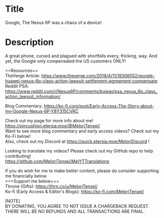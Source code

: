 # Title
Google, The Nexus 6P was a chaos of a device!<br>

# Description
A great phone, cursed and plagued with shortfalls every, fricking, way. And yet, the Google only compensated the US customers ONLY!<br>

==Resources==<br>
TheVerge Article: https://www.theverge.com/2019/4/11/18306552/google-huawei-nexus-6p-class-action-lawsuit-settlement-agreement-compensate<br>
Reddit PSA: https://www.reddit.com/r/Nexus6P/comments/buieav/psa_nexus_6p_class_action_lawsuit_information/<br>

Blog Commentary: https://ko-fi.com/post/Early-Access-The-Story-about-my-Google-Nexus-6P-Y8Y315CVKC<br>

Check out my page for more info about me! https://pincushion.etersia.moe/@MeloriTensei/<br>
Want to see more blog commentary and early access videos? Check out my Ko-Fi below!<br>
Also, check out my Discord at https://quick.etersia.moe/MeloriDiscord !<br>

Looking to translate my videos? Please check out my GitHub repo to help contributing!<br>
https://github.com/MeloriTensei/MelYTTranslations<br>

If you do wish for me to make better content, please do consider supporting me financially below.<br>
===Support me below===<br>
Throne (Gifts): https://thrn.co/u/MeloriTensei/<br>
Ko-fi (Early Access & Editor's Blogs): https://ko-fi.com/MeloriTensei/<br>

[NOTE]<br>
BY DONATING, YOU AGREE TO NOT ISSUE A CHARGEBACK REQUEST. THERE WILL BE NO REFUNDS AND ALL TRANSACTIONS ARE FINAL.<br>